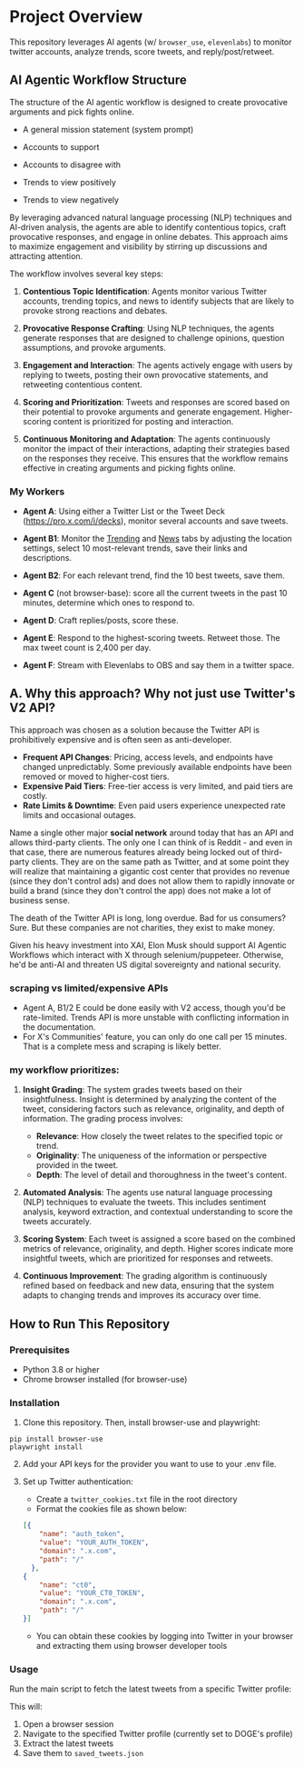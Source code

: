 # Project Overview

This repository leverages AI agents (w/ `browser_use`, `elevenlabs`) to monitor twitter accounts, analyze trends, score tweets, and reply/post/retweet.
## AI Agentic Workflow Structure

The structure of the AI agentic workflow is designed to create provocative arguments and pick fights online.
- A general mission statement (system prompt)
- Accounts to support
- Accounts to disagree with
- Trends to view positively

- Trends to view negatively


By leveraging advanced natural language processing (NLP) techniques and AI-driven analysis, the agents are able to identify contentious topics, craft provocative responses, and engage in online debates. This approach aims to maximize engagement and visibility by stirring up discussions and attracting attention.

The workflow involves several key steps:

1. **Contentious Topic Identification**: Agents monitor various Twitter accounts, trending topics, and news to identify subjects that are likely to provoke strong reactions and debates.

2. **Provocative Response Crafting**: Using NLP techniques, the agents generate responses that are designed to challenge opinions, question assumptions, and provoke arguments.

3. **Engagement and Interaction**: The agents actively engage with users by replying to tweets, posting their own provocative statements, and retweeting contentious content. 

4. **Scoring and Prioritization**: Tweets and responses are scored based on their potential to provoke arguments and generate engagement. Higher-scoring content is prioritized for posting and interaction.

5. **Continuous Monitoring and Adaptation**: The agents continuously monitor the impact of their interactions, adapting their strategies based on the responses they receive. This ensures that the workflow remains effective in creating arguments and picking fights online.


### My Workers
- **Agent A**: Using either a Twitter List or the Tweet Deck (https://pro.x.com/i/decks), monitor several accounts and save tweets.

- **Agent B1**: Monitor the [Trending](https://x.com/explore/tabs/keyword) and [News](https://x.com/explore/tabs/news) tabs by adjusting the location settings, select 10 most-relevant trends, save their links and descriptions.

- **Agent B2**: For each relevant trend, find the 10 best tweets, save them.

- **Agent C** (not browser-base): score all the current tweets in the past 10 minutes, determine which ones to respond to.

- **Agent D**: Craft replies/posts, score these.

- **Agent E**: Respond to the highest-scoring tweets. Retweet those. The max tweet count is 2,400 per day.

- **Agent F**: Stream with Elevenlabs to OBS and say them in a twitter space. 


## A. Why this approach? Why not just use Twitter's V2 API?

This approach was chosen as a solution because the Twitter API is prohibitively expensive and is often seen as anti-developer. 

- **Frequent API Changes**: Pricing, access levels, and endpoints have changed unpredictably. Some previously available endpoints have been removed or moved to higher-cost tiers.
- **Expensive Paid Tiers**: Free-tier access is very limited, and paid tiers are costly.
- **Rate Limits & Downtime**: Even paid users experience unexpected rate limits and occasional outages.

Name a single other major **social network** around today that has an API and allows third-party clients. The only one I can think of is Reddit - and even in that case, there are numerous features already being locked out of third-party clients. They are on the same path as Twitter, and at some point they will realize that maintaining a gigantic cost center that provides no revenue (since they don't control ads) and does not allow them to rapidly innovate or build a brand (since they don't control the app) does not make a lot of business sense.

The death of the Twitter API is long, long overdue. Bad for us consumers? Sure. But these companies are not charities, they exist to make money.

Given his heavy investment into XAI, Elon Musk should support AI Agentic Workflows which interact with X through selenium/puppeteer. Otherwise, he'd be anti-AI and threaten US digital sovereignty and national security.


### scraping vs limited/expensive APIs
- Agent A, B1/2 E could be done easily with V2 access, though you'd be rate-limited. Trends API is more unstable with conflicting information in the documentation.
- For X's Communities' feature, you can only do one call per 15 minutes. That is a complete mess and scraping is likely better.

### my workflow prioritizes:

1. **Insight Grading**: The system grades tweets based on their insightfulness. Insight is determined by analyzing the content of the tweet, considering factors such as relevance, originality, and depth of information. The grading process involves:
   - **Relevance**: How closely the tweet relates to the specified topic or trend.
   - **Originality**: The uniqueness of the information or perspective provided in the tweet.
   - **Depth**: The level of detail and thoroughness in the tweet's content.

2. **Automated Analysis**: The agents use natural language processing (NLP) techniques to evaluate the tweets. This includes sentiment analysis, keyword extraction, and contextual understanding to score the tweets accurately.

3. **Scoring System**: Each tweet is assigned a score based on the combined metrics of relevance, originality, and depth. Higher scores indicate more insightful tweets, which are prioritized for responses and retweets.

4. **Continuous Improvement**: The grading algorithm is continuously refined based on feedback and new data, ensuring that the system adapts to changing trends and improves its accuracy over time.

## How to Run This Repository

### Prerequisites
- Python 3.8 or higher
- Chrome browser installed (for browser-use)


### Installation

1. Clone this repository. Then, install browser-use and playwright:
```
pip install browser-use
playwright install

```
2. Add your API keys for the provider you want to use to your .env file. 

3. Set up Twitter authentication:
   - Create a `twitter_cookies.txt` file in the root directory
   - Format the cookies file as shown below:
   ```json
   [{
       "name": "auth_token",
       "value": "YOUR_AUTH_TOKEN",
       "domain": ".x.com",
       "path": "/"
     },
   {
       "name": "ct0",
       "value": "YOUR_CT0_TOKEN",
       "domain": ".x.com",
       "path": "/"
   }]
   ```
   - You can obtain these cookies by logging into Twitter in your browser and extracting them using browser developer tools

### Usage

Run the main script to fetch the latest tweets from a specific Twitter profile:


This will:
1. Open a browser session
2. Navigate to the specified Twitter profile (currently set to DOGE's profile)
3. Extract the latest tweets
4. Save them to `saved_tweets.json`